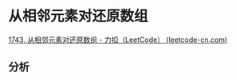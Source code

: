 # 从相邻元素对还原数组

[1743. 从相邻元素对还原数组 - 力扣（LeetCode） (leetcode-cn.com)](https://leetcode-cn.com/problems/restore-the-array-from-adjacent-pairs/)

## 分析

